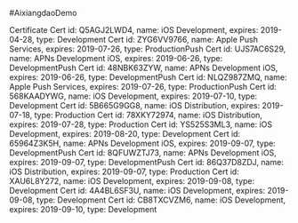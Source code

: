 #AixiangdaoDemo

Certificate
  Cert id: Q5AGJ2LWD4, name: iOS Development, expires: 2019-04-28, type: Development
  Cert id: ZYG6VV9766, name: Apple Push Services, expires: 2019-07-26, type: ProductionPush
  Cert id: UJS7AC6S29, name: APNs Development iOS, expires: 2019-06-26, type: DevelopmentPush
  Cert id: 48NBK63ZYW, name: APNs Development iOS, expires: 2019-06-26, type: DevelopmentPush
  Cert id: NLQZ987ZMQ, name: Apple Push Services, expires: 2019-07-26, type: ProductionPush
  Cert id: 568KAADYWG, name: iOS Development, expires: 2019-07-10, type: Development
  Cert id: 5B665G9GG8, name: iOS Distribution, expires: 2019-07-18, type: Production
  Cert id: 78XKY72974, name: iOS Distribution, expires: 2019-07-28, type: Production
  Cert id: YS525S3ML3, name: iOS Development, expires: 2019-08-20, type: Development
  Cert id: 65964Z3K5H, name: APNs Development iOS, expires: 2019-09-07, type: DevelopmentPush
  Cert id: 8QFUWZTJ73, name: APNs Development iOS, expires: 2019-09-07, type: DevelopmentPush
  Cert id: 86Q37D8ZDJ, name: iOS Distribution, expires: 2019-09-07, type: Production
  Cert id: XAU6L8Y272, name: iOS Development, expires: 2019-09-08, type: Development
  Cert id: 4A4BL6SF3U, name: iOS Development, expires: 2019-09-08, type: Development
  Cert id: CB8TXCVZM6, name: iOS Development, expires: 2019-09-10, type: Development